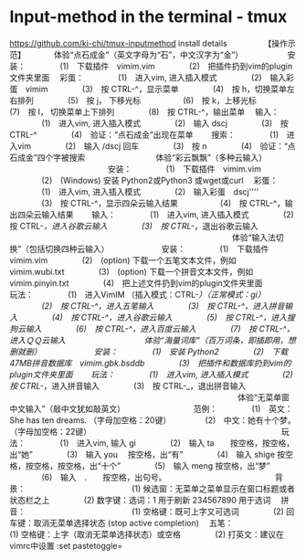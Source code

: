 # Input-method in the terminal - tmux

https://github.com/ki-chi/tmux-inputmethod
install details
　　　　
【操作示范】
　　　
体验“点石成金”（英文字母为“石”，中文汉字为“金”）
　　　　
　安装：
　　　　(1)　下载插件　vimim.vim
　　　　(2)　把插件扔到vim的plugin文件夹里面
　彩蛋：
　　　　(1)　进入vim, 进入插入模式
　　　　(2)　输入彩蛋　vimim
　　　　(3)　按 CTRL-^，显示菜单
　　　　(4)　按 h，切换菜单左右排列
　　　　(5)　按 j， 下移光标　
　　　　(6)　按 k，上移光标　
　　　　(7)　按 l， 切换菜单上下排列
　　　　(8)　按 CTRL-^，输出菜单
　输入：
　　　　(1)　进入vim, 进入插入模式
　　　　(2)　输入 dscj
　　　　(3)　按 CTRL-^
　　　　(4)　验证：“点石成金”出现在菜单　
　搜索：
　　　　(1)　进入vim
　　　　(2)　输入 /dscj 回车
　　　　(3)　按 n
　　　　(4)　验证：“点石成金”四个字被搜索
　　　　
　　　　
体验“彩云飘飘”（多种云输入）
　　　　　　　　　　　
　安装：
　　　　(1)　下载插件　vimim.vim
　　　　(2)　(Windows) 安装 Python2或Python3 或wget或curl
　彩蛋：
　　　　(1)　进入vim, 进入插入模式
　　　　(2)　输入彩蛋　dscj''''
　　　　(3)　按 CTRL-^，显示四朵云输入结果　
　　　　(4)　按 CTRL-^，输出四朵云输入结果　
　输入：
　　　　(1)　进入vim, 进入插入模式
　　　　(2)　按 CTRL-_，进入谷歌云输入
　　　　(3)　按 CTRL-_，退出谷歌云输入 　　　　　
　　　　　　　
　　　　　　　　　　　　　　　
体验“输入法切换”（包括切换四种云输入）
　　　　　
　安装：
　　　　(1)　下载插件　vimim.vim
　　　　(2)　(option) 下载一个五笔文本文件，例如　vimim.wubi.txt
　　　　(3)　(option) 下载一个拼音文本文件，例如　vimim.pinyin.txt
　　　　(4)　把上述文件扔到vim的plugin文件夹里面　　　　　　
　玩法：
　　　　(1)　进入VimIM （插入模式：CTRL-_）（正常模式：gi）
　　　　(2)　按 CTRL-^，进入五笔输入
　　　　(3)　按 CTRL-^，进入拼音输入
　　　　(4)　按 CTRL-^，进入谷歌云输入
　　　　(5)　按 CTRL-^，进入搜狗云输入
　　　　(6)　按 CTRL-^，进入百度云输入
　　　　(7)　按 CTRL-^，进入ＱＱ云输入　
　　　　　
　　　
体验“海量词库”（百万词条，即插即用，想删就删）
　　　　　
　安装：
　　　　(1)　安装 Python2
　　　　(2)　下载47MB拼音数据库　vimim.gbk.bsddb
　　　　(3)　把插件和数据库扔到vim的plugin文件夹里面　
　玩法：
　　　　(1)　进入vim, 进入插入模式
　　　　(2)　按 CTRL-_，进入拼音输入
　　　　(3)　按 CTRL-_，退出拼音输入
　　　　　　　
　　　　　　　　　　　　　　　　　　　　　
体验“无菜单窗中文输入”（敲中文犹如敲英文）
　　　　　　　
　范例：
　　　　(1)　英文：She has ten dreams. （字母加空格：20键）
　　　　(2)　中文：她有十个梦。　　　  （字母加空格：22键）　　　　　　　　　　　　　　　　　　　　　　　
　玩法：
　　　　(1)　进入vim, 输入 gi
　　　　(2)　输入 ta　　按空格，按空格，出“她”
　　　　(3)　输入 you　 按空格，出“有”
　　　　(4)　输入 shige  按空格，按空格，按空格，出“十个”
　　　　(5)　输入 meng  按空格，出“梦”
　　　　(6)　输入　.　　按空格，出句号。 　　　　　　　　　　　　
　背景：　　　　　　　　　
　　　　(1) 候选窗：无菜单之菜单显示在窗口标题或者状态栏之上
　　　　(2) 数字键：选词：1 用于刷新 234567890 用于选词
　拼音：　　　　　　　　　
　　　　(1) 空格键：既可上字又可选词
　　　　(2) 回车键：取消无菜单选择状态 (stop active completion)
　五笔：　　　　　　　　　
　　　　(1) 空格键：上字（取消无菜单选择状态）或空格
　　　　(2) 打英文：建议在vimrc中设置 :set 
pastetoggle=<C-H>　　
